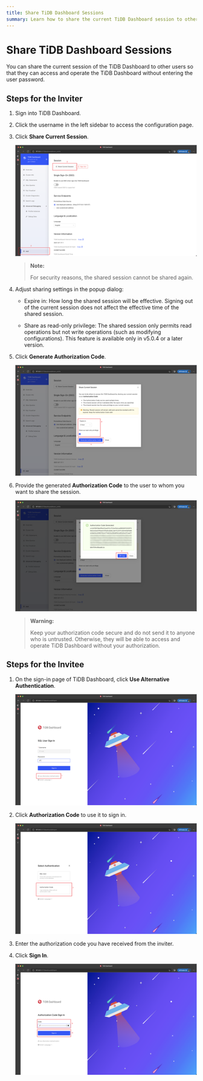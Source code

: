 ```yaml
---
title: Share TiDB Dashboard Sessions
summary: Learn how to share the current TiDB Dashboard session to other users.
---
```


# Share TiDB Dashboard Sessions

You can share the current session of the TiDB Dashboard to other users so that they can access and operate the TiDB Dashboard without entering the user password.

## Steps for the Inviter

1. Sign into TiDB Dashboard.

2. Click the username in the left sidebar to access the configuration page.

3. Click **Share Current Session**.

    ![Sample Step](/media/dashboard/dashboard-session-share-settings-1.png)

   > **Note:**
   >
   > For security reasons, the shared session cannot be shared again.

4. Adjust sharing settings in the popup dialog:

   - Expire in: How long the shared session will be effective. Signing out of the current session does not affect the effective time of the shared session.

   - Share as read-only privilege: The shared session only permits read operations but not write operations (such as modifying configurations). This feature is available only in v5.0.4 or a later version.

5. Click **Generate Authorization Code**.

   ![Sample Step](/media/dashboard/dashboard-session-share-settings-2.png)

6. Provide the generated **Authorization Code** to the user to whom you want to share the session.

   ![Sample Step](/media/dashboard/dashboard-session-share-settings-3.png)

   > **Warning:**
   >
   > Keep your authorization code secure and do not send it to anyone who is untrusted. Otherwise, they will be able to access and operate TiDB Dashboard without your authorization.

## Steps for the Invitee

1. On the sign-in page of TiDB Dashboard, click **Use Alternative Authentication**.

   ![Sample Step](/media/dashboard/dashboard-session-share-signin-1.png)

2. Click **Authorization Code** to use it to sign in.

   ![Sample Step](/media/dashboard/dashboard-session-share-signin-2.png)

3. Enter the authorization code you have received from the inviter.

4. Click **Sign In**.

   ![Sample Step](/media/dashboard/dashboard-session-share-signin-3.png)
